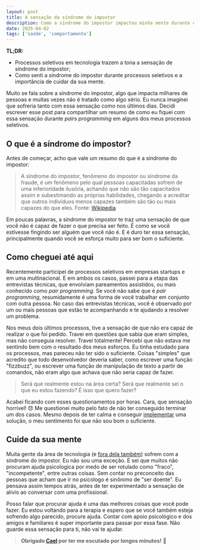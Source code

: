 ```yaml
---
layout: post
title: A sensação da síndrome do impostor
description: Como a síndrome do impostor impactou minha mente durante os processos seletivos
date: 2025-04-02
tags: ['saúde', 'comportamento']
---
```


**TL;DR:**

- Processos seletivos em tecnologia trazem a tona a sensação de síndrome do impostor;
- Como senti a síndrome do impostor durante processos seletivos e a importância de cuidar da sua mente.

Muito se fala sobre a síndrome do impostor, algo que impacta milhares de pessoas e muitas vezes não é tratado como algo sério. Eu nunca imaginei que sofreria tanto com essa sensação como nos últimos dias. Decidi escrever esse post para compartilhar um resumo de como eu fiquei com essa sensação durante _pairs programming_ em alguns dos meus processos seletivos.

## O que é a síndrome do impostor?

Antes de começar, acho que vale um resumo do que é a síndrome do impostor:

> A síndrome do impostor, fenômeno do impostor ou síndrome da fraude, é um fenômeno pelo qual pessoas capacitadas sofrem de uma inferioridade ilusória, achando que não são tão capacitados assim e subestimando as próprias habilidades, chegando a acreditar que outros indivíduos menos capazes também são tão ou mais capazes do que eles. Fonte: [Wikipedia](https://pt.wikipedia.org/wiki/S%C3%ADndrome_do_impostor)

Em poucas palavras, a síndrome do impostor te traz uma sensação de que você não é capaz de fazer o que precisa ser feito. É como se você estivesse fingindo ser alguém que você não é. E é duro ter essa sensação, principalmente quando você se esforça muito para ser bom o suficiente.

## Como cheguei até aqui

Recentemente participei de processos seletivos em empresas startups e em uma multinacional. E em ambos os casos, passei para a etapa das entrevistas técnicas, que envolviam pareamentos assistidos, ou mais conhecido como _pair programming_. Se você não sabe que é _pair programming_, resumidamente é uma forma de você trabalhar em conjunto com outra pessoa. No caso das entrevistas técnicas, você é observado por um ou mais pessoas que estão te acompanhando e te ajudando a resolver um problema.

Nos meus dois últimos processos, tive a sensação de que não era capaz de realizar o que foi pedido. Travei em questões que sabia que eram simples, mas não conseguia resolver. Travei totalmente! Percebi que não estava me sentindo bem com o resultado dos meus esforços. Eu tinha estudado para os processos, mas pareceu não ter sido o suficiente. Coisas "simples" que acredito que todo desenvolvedor deveria saber, como escrever uma função "fizzbuzz", ou escrever uma função de manipulação de texto a partir de comandos, não eram algo que achava que não seria capaz de fazer.

> Será que realmente estou na área certa? Será que realmente sei o que eu estou fazendo? É isso que quero fazer?

Acabei ficando com esses questionamentos por horas. Cara, que sensação horrível! 😞 Me questionei muito pelo fato de não ter conseguido terminar um dos casos. Mesmo depois de ter calma e conseguir [implementar](https://gist.github.com/tcelestino/24933b6c1990d8fb83e41e7c3ac41264) uma solução, o meu sentimento foi que não sou bom o suficiente.

## Cuide da sua mente

Muita gente da área de tecnologia (e [fora dela também](https://periodicos.sbu.unicamp.br/ojs/index.php/riesup/article/view/8674466/33442)) sofrem com a síndrome do impostor. Eu não sou uma exceção. E sei que muitos não procuram ajuda psicologica por medo de ser rotulado como "fraco", "incompetente", entre outras coisas. Sem contar no preconceito das pessoas que acham que ir no psicologo é sinônimo de "ser doente". Eu pensava assim tempos atrás, antes de ter experimentado a sensação de alivio ao conversar com uma profissional.

Posso falar que procurar ajuda é uma das melhores coisas que você pode fazer. Eu estou voltando para a terapia e espero que se você também esteja sofrendo algo parecido, procure ajuda. Contar com apoio psicológico e dos amigos e familiares é super importante para passar por essa fase. Não guarde essa sensação para ti, não vai te ajudar.

> **Obrigado [Cael](https://www.linkedin.com/in/raphael-oliveira-a2738580/) por ter me escutado por longos minutos!** 🤗
